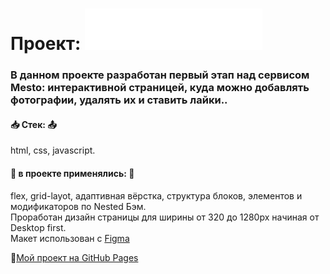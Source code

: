 # Проект: ![alt tag](https://raw.githubusercontent.com/RyzhukIgor/mesto/b8f156a2da1e181af78ffff57a98a18185b7e9c0/images/logo.svg)
### В данном проекте разработан первый этап над сервисом Mesto: интерактивной страницей, куда можно добавлять фотографии, удалять их и ставить лайки..
#### :inbox_tray: __Стек:__ :outbox_tray:
html, css, javascript.
#### :pushpin: __в проекте применялись:__ :pushpin:
flex, grid-layot, адаптивная вёрстка, структура блоков, элементов и модификаторов по Nested Бэм.  
Проработан дизайн страницы для ширины от 320 до 1280px начиная от Desktop first.   
Макет использован с [Figma](https://www.figma.com/file/2cn9N9jSkmxD84oJik7xL7/JavaScript.-Sprint-4?node-id=0%3A1)

:open_file_folder:[Мой проект на GitHub Pages](https://ryzhukigor.github.io/mesto/)
